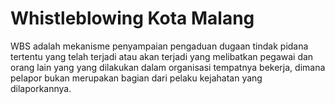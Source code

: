 # Whistleblowing Kota Malang
WBS adalah mekanisme penyampaian pengaduan dugaan tindak pidana tertentu yang telah terjadi atau akan terjadi yang melibatkan pegawai dan orang lain yang yang dilakukan dalam organisasi tempatnya bekerja, dimana pelapor bukan merupakan bagian dari pelaku kejahatan yang dilaporkannya.
